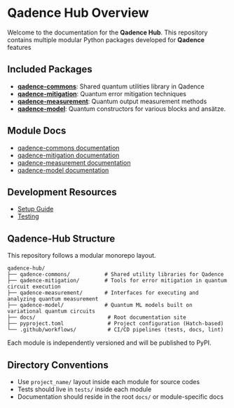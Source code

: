 # Qadence Hub Overview

Welcome to the documentation for the **Qadence Hub**.
This repository contains multiple modular Python packages developed for **Qadence** features

## Included Packages

- [**qadence-commons**](https://github.com/pasqal-io/qadence-hub/tree/main/qadence-commons): Shared quantum utilities library in Qadence
- [**qadence-mitigation**](https://github.com/pasqal-io/qadence-hub/tree/main/qadence-mitigation): Quantum error mitigation techniques
- [**qadence-measurement**](https://github.com/pasqal-io/qadence-hub/tree/main/qadence-measurement): Quantum output measurement methods
- [**qadence-model**](https://github.com/pasqal-io/qadence-hub/tree/main/qadence-model): Quantum constructors for various blocks and ansätze.

## Module Docs

- [qadence-commons documentation](https://pasqal-io.github.io/qadence-hub/qadence-commons/latest/)
- [qadence-mitigation documentation](https://pasqal-io.github.io/qadence-hub/qadence-mitigation/latest/)
- [qadence-measurement documentation](https://pasqal-io.github.io/qadence-hub/qadence-measurement/latest/)
- [qadence-model documentation](https://pasqal-io.github.io/qadence-hub/qadence-model/latest/)

## Development Resources

- [Setup Guide](setup.md)
- [Testing](test.md)


## Qadence-Hub Structure

This repository follows a modular monorepo layout.

    qadence-hub/
    ├── qadence-commons/           # Shared utility libraries for Qadence
    ├── qadence-mitigation/        # Tools for error mitigation in quantum circuit execution
    ├── qadence-measurement/       # Interfaces for executing and analyzing quantum measurement
    ├── qadence-model/             # Quantum ML models built on variational quantum circuits
    ├── docs/                       # Root documentation site
    ├── pyproject.toml              # Project configuration (Hatch-based)
    └── .github/workflows/          # CI/CD pipelines (tests, docs, lint)

Each module is independently versioned and will be published to PyPI.

## Directory Conventions

- Use `project_name/` layout inside each module for source codes
- Tests should live in `tests/` inside each module
- Documentation should reside in the root `docs/` or module-specific docs
